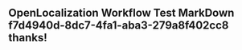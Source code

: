 <properties
ms.topic="hero-topic"
ms.test1="hero-topic"
ms.test2="test"/>

## OpenLocalization Workflow Test MarkDown f7d4940d-8dc7-4fa1-aba3-279a8f402cc8 thanks!
